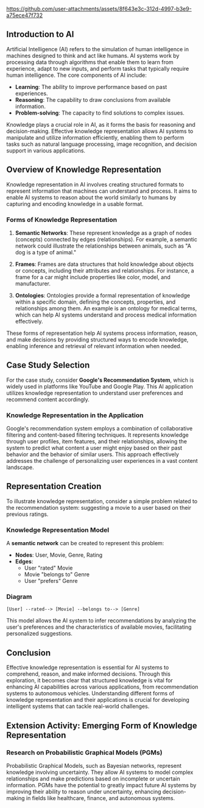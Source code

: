 https://github.com/user-attachments/assets/8f643e3c-312d-4997-b3e9-a75ece47f732

## Introduction to AI

Artificial Intelligence (AI) refers to the simulation of human intelligence in machines designed to think and act like humans. AI systems work by processing data through algorithms that enable them to learn from experience, adapt to new inputs, and perform tasks that typically require human intelligence. The core components of AI include:

- **Learning**: The ability to improve performance based on past experiences.
- **Reasoning**: The capability to draw conclusions from available information.
- **Problem-solving**: The capacity to find solutions to complex issues.

Knowledge plays a crucial role in AI, as it forms the basis for reasoning and decision-making. Effective knowledge representation allows AI systems to manipulate and utilize information efficiently, enabling them to perform tasks such as natural language processing, image recognition, and decision support in various applications.

## Overview of Knowledge Representation

Knowledge representation in AI involves creating structured formats to represent information that machines can understand and process. It aims to enable AI systems to reason about the world similarly to humans by capturing and encoding knowledge in a usable format.

### Forms of Knowledge Representation

1. **Semantic Networks**: These represent knowledge as a graph of nodes (concepts) connected by edges (relationships). For example, a semantic network could illustrate the relationships between animals, such as "A dog is a type of animal."

2. **Frames**: Frames are data structures that hold knowledge about objects or concepts, including their attributes and relationships. For instance, a frame for a car might include properties like color, model, and manufacturer.

3. **Ontologies**: Ontologies provide a formal representation of knowledge within a specific domain, defining the concepts, properties, and relationships among them. An example is an ontology for medical terms, which can help AI systems understand and process medical information effectively.

These forms of representation help AI systems process information, reason, and make decisions by providing structured ways to encode knowledge, enabling inference and retrieval of relevant information when needed.

## Case Study Selection

For the case study, consider **Google's Recommendation System**, which is widely used in platforms like YouTube and Google Play. This AI application utilizes knowledge representation to understand user preferences and recommend content accordingly. 

### Knowledge Representation in the Application

Google's recommendation system employs a combination of collaborative filtering and content-based filtering techniques. It represents knowledge through user profiles, item features, and their relationships, allowing the system to predict what content a user might enjoy based on their past behavior and the behavior of similar users. This approach effectively addresses the challenge of personalizing user experiences in a vast content landscape.

## Representation Creation

To illustrate knowledge representation, consider a simple problem related to the recommendation system: suggesting a movie to a user based on their previous ratings.

### Knowledge Representation Model

A **semantic network** can be created to represent this problem:

- **Nodes**: User, Movie, Genre, Rating
- **Edges**: 
  - User "rated" Movie
  - Movie "belongs to" Genre
  - User "prefers" Genre

### Diagram

```
[User] --rated--> [Movie] --belongs to--> [Genre]
```

This model allows the AI system to infer recommendations by analyzing the user's preferences and the characteristics of available movies, facilitating personalized suggestions.

## Conclusion

Effective knowledge representation is essential for AI systems to comprehend, reason, and make informed decisions. Through this exploration, it becomes clear that structured knowledge is vital for enhancing AI capabilities across various applications, from recommendation systems to autonomous vehicles. Understanding different forms of knowledge representation and their applications is crucial for developing intelligent systems that can tackle real-world challenges. 

## Extension Activity: Emerging Form of Knowledge Representation

### Research on Probabilistic Graphical Models (PGMs)

Probabilistic Graphical Models, such as Bayesian networks, represent knowledge involving uncertainty. They allow AI systems to model complex relationships and make predictions based on incomplete or uncertain information. PGMs have the potential to greatly impact future AI systems by improving their ability to reason under uncertainty, enhancing decision-making in fields like healthcare, finance, and autonomous systems.
